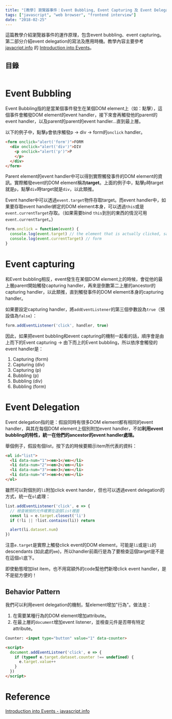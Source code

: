 ```yaml
---
title: "[教學] 瀏覽器事件：Event Bubbling, Event Capturing 及 Event Delegation"
tags: ["javascript", "web browser", "frontend interview"]
date: "2018-02-25"
---
```


這篇教學介紹瀏覽器事件的運作原理，包含event bubbling、event capturing。第二部分介紹event delegation的寫法及應用時機。教學內容主要參考[javacript.info](http://javascript.info/) 的 [Introduction into Events](http://javascript.info/events)。

## 目錄

```toc
```

# Event Bubbling

Event Bubbling指的是當某個事件發生在某個DOM element上（如：點擊），這個事件會觸發DOM element的event handler，接下來會再觸發他的parent的event handler，以及parent的parent的event handler...直到最上層。

以下的例子中，點擊`p`會依序觸發p -> div -> form的`onclick` handler。

```Html
<form onclick="alert('form')">FORM
  <div onclick="alert('div')">DIV
    <p onclick="alert('p')">P
    </p>
  </div>
</form>
```

Parent element的event handler中可以得到實際觸發事件的DOM element的資訊。實際觸發event的DOM element稱為**target**。上面的例子中，點擊`p`時target就是`p`，點擊`div`時target就是`div`，以此類推。

Event handler中可以透過`event.target`物件存取target。而event handler中，如果要存取event handler綁定的DOM element本身，可以透過`this`或是`event.currentTarget`存取。（如果需要bind `this`到別的東西的情況可用`event.currentTarget`。）

```Javascript
form.onclick = function(event) {
  console.log(event.target) // the element that is actually clicked, say p
  console.log(event.currentTarget) // form
}
```

# Event capturing

和Event bubbling相反，event發生在某個DOM element上的時候，會從他的最上層parent開始觸發capturing handler，再來是倒數第二上層的ancestor的capturing handler，以此類推，直到觸發事件的DOM element本身的capturing handler。

如果要設定capturing handler，將`addEventListener`的第三個參數設為`true`（預設值為`false`）：

```Javascript
form.addEventListener('click', handler, true)
```

因此，如果把event bubbling和event capturing的機制一起看的話，順序會是由上而下的Event capturing -> 由下而上的Event bubbling，所以依序會觸發的event handler是：


1. Capturing (form)
2. Capturing (div)
3. Capturing (p)
4. Bubbling (p)
5. Bubbling (div)
6. Bubbling (form)

# Event Delegation

Event delegation指的是：假設同時有很多DOM element都有相同的event handler，與其在每個DOM element上個別附加event handler，不如**利用event bubbling的特性，統一在他們的ancestor的event handler處理。**

舉個例子，假設有個list，按下去的時候要顯示item所代表的資料：

```Html
<ol id="list">
  <li data-num="1"><em>1</em></li>
  <li data-num="2"><em>2</em></li>
  <li data-num="3"><em>3</em></li>
  <li data-num="4"><em>4</em></li>
</ol>
```

雖然可以對個別的`li`附加click event hander，但也可以透過event delegation的方式，統一在`ol`處理：

```Javascript
list.addEventListener('click', e => {
  // 檢查被按的元件確實在這個list裡面
  const li = e.target.closest('li')
  if (!li || !list.contains(li)) return

  alert(li.dataset.num)
})
```

注意`e.target`是實際上觸發click event的DOM element，可能是`li`或是`li`的descendants (如此處的`em`)，所以handler前兩行是為了要檢查這個target是不是在這個`ol`底下。

即使動態增加list item，也不用寫額外的code幫他們新增click event handler，是不是挺方便的！

## Behavior Pattern

我們可以利用event delegation的機制，幫element增加"行為"。做法是：

1. 在需要某種行為的DOM element增加attribute。
2. 在最上層的`document`增加event listener，並檢查元件是否帶有特定attribute。

```Html
Counter: <input type="button" value="1" data-counter>

<script>
  document.addEventListner('click', e => {
    if (typeof e.target.dataset.counter !== undefined) {
      e.target.value++
    }
  })
</script>
```

# Reference

[Introduction into Events - javascript.info](http://javascript.info/events)
